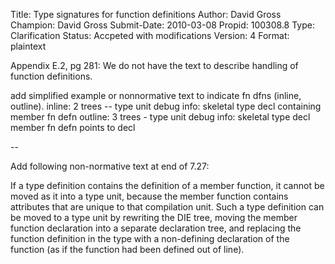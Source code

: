 Title:       Type signatures for function definitions
Author:      David Gross
Champion:    David Gross
Submit-Date: 2010-03-08
Propid:      100308.8
Type:        Clarification
Status:      Accpeted with modifications
Version:     4
Format:      plaintext

Appendix E.2, pg 281:
We do not have the text to describe handling of function definitions.

add simplified example or nonnormative text to
indicate fn dfns (inline, outline).
     inline: 2 trees -- type unit
                        debug info: skeletal type decl containing
                                    member fn defn
     outline: 3 trees - type unit
                        debug info: skeletal type decl
                                    member fn defn points to decl

--

Add following non-normative text at end of 7.27:

If a type definition contains the definition of a member function, it
cannot be moved as it into a type unit, because the member function
contains attributes that are unique to that compilation unit. Such a
type definition can be moved to a type unit by rewriting the DIE tree,
moving the member function declaration into a separate declaration
tree, and replacing the function definition in the type with a
non-defining declaration of the function (as if the function had been
defined out of line).
